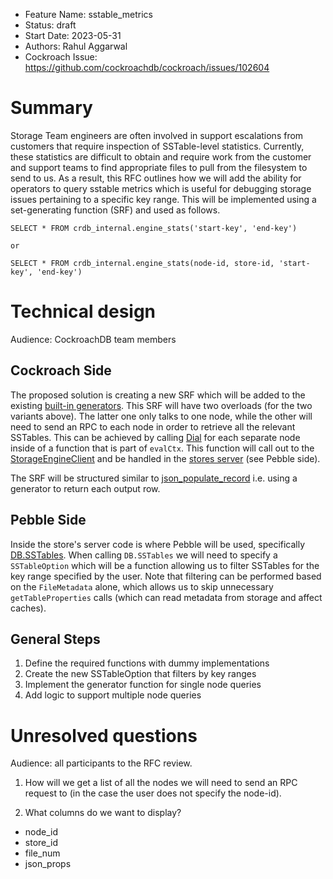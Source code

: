 - Feature Name: sstable_metrics
- Status: draft 
- Start Date: 2023-05-31
- Authors: Rahul Aggarwal
- Cockroach Issue: https://github.com/cockroachdb/cockroach/issues/102604

# Summary

Storage Team engineers are often involved in support escalations from customers that require inspection of SSTable-level statistics. Currently, these statistics are difficult to obtain and require work from the customer and support teams
to find appropriate files to pull from the filesystem to send to us. As a result, this RFC outlines how we will add the ability for operators to query sstable metrics which is useful for debugging storage issues pertaining to a specific key range.
This will be implemented using a set-generating function (SRF) and used as follows.

```
SELECT * FROM crdb_internal.engine_stats('start-key', 'end-key')

or 

SELECT * FROM crdb_internal.engine_stats(node-id, store-id, 'start-key', 'end-key')
```

# Technical design

Audience: CockroachDB team members

## Cockroach Side

The proposed solution is creating a new SRF which will be added to the existing [built-in generators](https://github.com/cockroachdb/cockroach/blob/3526c9ca65a94bd751b23a65b3c96a1513c961bc/pkg/sql/sem/builtins/generator_builtins.go#L107). This SRF will have two overloads (for the two variants above). The latter one only talks to one node, while the other will need to send an RPC to each node in order to retrieve all the relevant SSTables. This can be achieved by calling [Dial](https://github.com/cockroachdb/cockroach/blob/7d8e56533549abedd7ceceeafc469ca4e224e4ed/pkg/rpc/nodedialer/nodedialer.go#L101) for each separate node inside of a function that is part of `evalCtx`. This function will call out to the [StorageEngineClient](https://github.com/cockroachdb/cockroach/blob/213da1f9fb591d90dcea6590b31da8c55b0756f9/pkg/kv/kvserver/storage_engine_client.go#LL23) and be handled in the [stores server](https://github.com/cockroachdb/cockroach/blob/5b6302b2ed2a83f49b55329ce3cac5f6135d0aea/pkg/kv/kvserver/stores_server.go#L24) (see Pebble side). 

The SRF will be structured similar to [json_populate_record](https://github.com/cockroachdb/cockroach/blob/f97d24aa661d8e1561f27a740325ebdabd62c926/pkg/sql/sem/builtins/generator_builtins.go#L383-L385) i.e. using a generator to return each output row.

## Pebble Side

Inside the store's server code is where Pebble will be used, specifically [DB.SSTables](https://github.com/cockroachdb/pebble/blob/25a8e9bb8d9586e5090979f24dec11712e9f4b3c/db.go#L1912). When calling `DB.SSTables` we will need to specify a `SSTableOption` which will be a function allowing us to filter SSTables for the key range specified by the user. Note that filtering can be performed based on the `FileMetadata` alone, which allows us to skip unnecessary `getTableProperties` calls (which can read metadata from storage and affect caches).

## General Steps 

1. Define the required functions with dummy implementations
2. Create the new SSTableOption that filters by key ranges
3. Implement the generator function for single node queries
4. Add logic to support multiple node queries

# Unresolved questions

Audience: all participants to the RFC review.

1. How will we get a list of all the nodes we will need to send an RPC request to (in the case the user does not specify the node-id).

2. What columns do we want to display?
- node_id 
- store_id 
- file_num
- json_props
